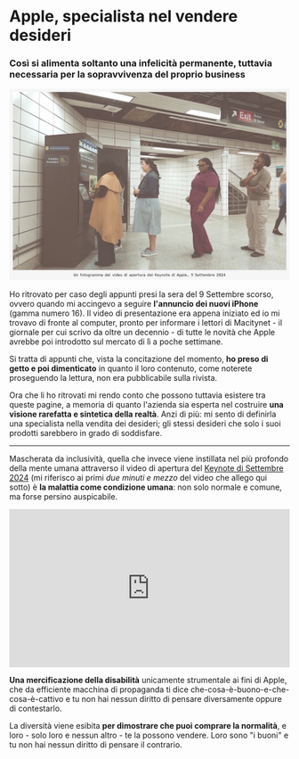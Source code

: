 # Apple, specialista nel vendere desideri

### Così si alimenta soltanto una infelicità permanente, tuttavia necessaria per la sopravvivenza del proprio business

![Un fotogramma del video di apertura del Keynote di Apple, 9 Settembre 2024](/img/apple-disabili.jpg)

Ho ritrovato per caso degli appunti presi la sera del 9 Settembre scorso, ovvero quando mi accingevo a seguire **l'annuncio dei nuovi iPhone** (gamma numero 16). Il video di presentazione era appena iniziato ed io mi trovavo di fronte al computer, pronto per informare i lettori di Macitynet - il giornale per cui scrivo da oltre un decennio - di tutte le novità che Apple avrebbe poi introdotto sul mercato di lì a poche settimane.

Si tratta di appunti che, vista la concitazione del momento, **ho preso di getto e poi dimenticato** in quanto il loro contenuto, come noterete proseguendo la lettura, non era pubblicabile sulla rivista.

Ora che li ho ritrovati mi rendo conto che possono tuttavia esistere tra queste pagine, a memoria di quanto l'azienda sia esperta nel costruire **una visione rarefatta e sintetica della realtà**. Anzi di più: mi sento di definirla una specialista nella vendita dei desideri; gli stessi desideri che solo i suoi prodotti sarebbero in grado di soddisfare.

---

Mascherata da inclusività, quella che invece viene instillata nel più profondo della mente umana attraverso il video di apertura del [Keynote di Settembre 2024](https://www.youtube.com/watch?v=uarNiSl_uh4) (mi riferisco ai primi *due minuti e mezzo* del video che allego qui sotto) è **la malattia come condizione umana**: non solo normale e comune, ma forse persino auspicabile.

<div style="position: relative; padding-bottom: 56.25%; height: 0; overflow: hidden;">
  <iframe src="https://www.youtube.com/embed/uarNiSl_uh4" 
          style="position: absolute; top: 0; left: 0; width: 100%; height: 100%;" 
          frameborder="0" 
          allowfullscreen></iframe>
</div>

**Una mercificazione della disabilità** unicamente strumentale ai fini di Apple, che da efficiente macchina di propaganda ti dice che-cosa-è-buono-e-che-cosa-è-cattivo e tu non hai nessun diritto di pensare diversamente oppure di contestarlo.

La diversità viene esibita **per dimostrare che puoi comprare la normalità**, e loro - solo loro e nessun altro - te la possono vendere. Loro sono "i buoni" e tu non hai nessun diritto di pensare il contrario.